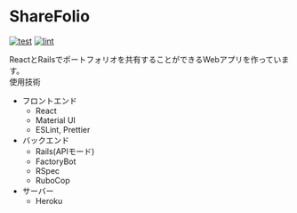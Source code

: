 # ShareFolio

[![test](https://github.com/roaris/ShareFolio/actions/workflows/test.yml/badge.svg)](https://github.com/roaris/ShareFolio/actions/workflows/test.yml)
[![lint](https://github.com/roaris/ShareFolio/actions/workflows/lint.yml/badge.svg)](https://github.com/roaris/ShareFolio/actions/workflows/lint.yml)

ReactとRailsでポートフォリオを共有することができるWebアプリを作っています。  
使用技術
- フロントエンド
  - React
  - Material UI
  - ESLint, Prettier
- バックエンド
  - Rails(APIモード)
  - FactoryBot
  - RSpec
  - RuboCop
- サーバー
  - Heroku
